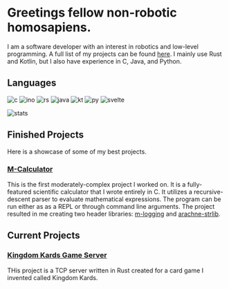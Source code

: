# Greetings fellow non-robotic homosapiens.  

I am a software developer with an interest in robotics and low-level programming. A full list of my projects can be found [here](https://ehmd28.github.io/). I mainly use Rust and Kotlin, but I also have experience in C, Java, and Python.

## Languages
![c](https://img.shields.io/badge/C-00599C?style=for-the-badge&logo=c&logoColor=white)
![ino](https://img.shields.io/badge/Arduino-00979D?style=for-the-badge&logo=Arduino&logoColor=white)
![rs](https://img.shields.io/badge/Rust-000000?style=for-the-badge&logo=rust&logoColor=white)
![java](https://img.shields.io/badge/Java-ED8B00?style=for-the-badge&logo=openjdk&logoColor=white)
![kt](https://img.shields.io/badge/Kotlin-0095D5?&style=for-the-badge&logo=kotlin&logoColor=white)
![py](https://img.shields.io/badge/Python-3776AB?style=for-the-badge&logo=python&logoColor=white)
![svelte](https://img.shields.io/badge/Svelte-4A4A55?style=for-the-badge&logo=svelte&logoColor=FF3E00)

![stats](https://github-readme-stats.vercel.app/api/top-langs/?username=EHMD28&theme=blue-green)

## Finished Projects

Here is a showcase of some of my best projects.

### [M-Calculator](https://github.com/EHMD28/m-calc_ver.4) 

This is the first moderately-complex project I worked on. It is a fully-featured
scientific calculator that I wrote entirely in C. It utilizes a
recursive-descent parser to evaluate mathematical expressions. The program can
be run either as as a REPL or through command line arguments. The project resulted in me
creating two header libraries: [m-logging](https://github.com/EHMD28/m-logging) and
[arachne-strlib](https://github.com/EHMD28/arachne-strlib).

## Current Projects

### [Kingdom Kards Game Server](https://github.com/EHMD28/kingdom-kards)

THis project is a TCP server written in Rust created for a card game I invented called Kingdom Kards. 
